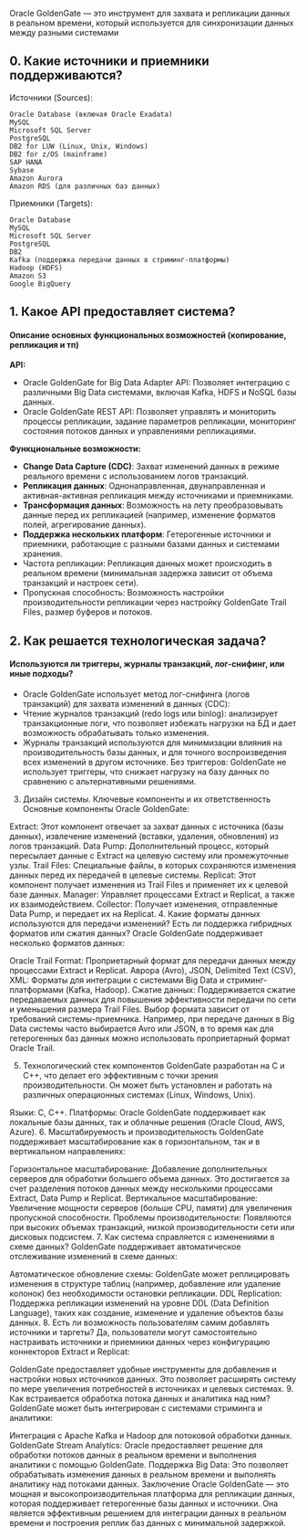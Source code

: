 Oracle GoldenGate — это инструмент для захвата и репликации данных в реальном времени, который используется для синхронизации данных между разными системами

## 0. Какие источники и приемники поддерживаются?
Источники (Sources):
```
Oracle Database (включая Oracle Exadata)
MySQL
Microsoft SQL Server
PostgreSQL
DB2 for LUW (Linux, Unix, Windows)
DB2 for z/OS (mainframe)
SAP HANA
Sybase
Amazon Aurora
Amazon RDS (для различных баз данных)
```

Приемники (Targets):
```
Oracle Database
MySQL
Microsoft SQL Server
PostgreSQL
DB2
Kafka (поддержка передачи данных в стриминг-платформы)
Hadoop (HDFS)
Amazon S3
Google BigQuery
```

## 1. Какое API предоставляет система?
#### Описание основных функциональных возможностей (копирование, репликация и тп)

**API:**

- Oracle GoldenGate for Big Data Adapter API: Позволяет интеграцию с различными Big Data системами, включая Kafka, HDFS и NoSQL базы данных.
- Oracle GoldenGate REST API: Позволяет управлять и мониторить процессы репликации, задание параметров репликации, мониторинг состояния потоков данных и управлениями репликациями.

**Функциональные возможности:**

- **Change Data Capture (CDC)**: Захват изменений данных в режиме реального времени с использованием логов транзакций.
- **Репликация данных**: Однонаправленная, двунаправленная и активная-активная репликация между источниками и приемниками.
- **Трансформация данных**: Возможность на лету преобразовывать данные перед их репликацией (например, изменение форматов полей, агрегирование данных).
- **Поддержка нескольких платформ**: Гетерогенные источники и приемники, работающие с разными базами данных и системами хранения.
- Частота репликации: Репликация данных может происходить в реальном времени (минимальная задержка зависит от объема транзакций и настроек сети).
- Пропускная способность: Возможность настройки производительности репликации через настройку GoldenGate Trail Files, размер буферов и потоков.

## 2. Как решается технологическая задача? 
#### Используются ли триггеры, журналы транзакций, лог-снифинг, или иные подходы?

- Oracle GoldenGate использует метод лог-снифинга (логов транзакций) для захвата изменений в данных (CDC):
- Чтение журналов транзакций (redo logs или binlog): анализирует транзакционные логи, что позволяет избежать нагрузки на БД и дает возможность обрабатывать только изменения.
- Журналы транзакций используются для минимизации влияния на производительность базы данных, и для точного воспроизведения всех изменений в другом источнике.
Без триггеров: GoldenGate не использует триггеры, что снижает нагрузку на базу данных по сравнению с альтернативными решениями.
3. Дизайн системы. Ключевые компоненты и их ответственность
Основные компоненты Oracle GoldenGate:

Extract: Этот компонент отвечает за захват данных с источника (базы данных), извлечение изменений (вставки, удаления, обновления) из логов транзакций.
Data Pump: Дополнительный процесс, который пересылает данные с Extract на целевую систему или промежуточные узлы.
Trail Files: Специальные файлы, в которых сохраняются изменения данных перед их передачей в целевые системы.
Replicat: Этот компонент получает изменения из Trail Files и применяет их к целевой базе данных.
Manager: Управляет процессами Extract и Replicat, а также их взаимодействием.
Collector: Получает изменения, отправленные Data Pump, и передает их на Replicat.
4. Какие форматы данных используются для передачи изменений? Есть ли поддержка гибридных форматов или сжатия данных?
Oracle GoldenGate поддерживает несколько форматов данных:

Oracle Trail Format: Проприетарный формат для передачи данных между процессами Extract и Replicat.
Аврора (Avro), JSON, Delimited Text (CSV), XML: Форматы для интеграции с системами Big Data и стриминг-платформами (Kafka, Hadoop).
Сжатие данных: Поддерживается сжатие передаваемых данных для повышения эффективности передачи по сети и уменьшения размера Trail Files.
Выбор формата зависит от требований системы-приемника. Например, при передаче данных в Big Data системы часто выбирается Avro или JSON, в то время как для гетерогенных баз данных можно использовать проприетарный формат Oracle Trail.

5. Технологический стек компонентов
GoldenGate разработан на C и C++, что делает его эффективным с точки зрения производительности. Он может быть установлен и работать на различных операционных системах (Linux, Windows, Unix).

Языки: C, C++.
Платформы: Oracle GoldenGate поддерживает как локальные базы данных, так и облачные решения (Oracle Cloud, AWS, Azure).
6. Масштабируемость и производительность
GoldenGate поддерживает масштабирование как в горизонтальном, так и в вертикальном направлениях:

Горизонтальное масштабирование: Добавление дополнительных серверов для обработки большего объема данных. Это достигается за счет разделения потоков данных между несколькими процессами Extract, Data Pump и Replicat.
Вертикальное масштабирование: Увеличение мощности серверов (больше CPU, памяти) для увеличения пропускной способности.
Проблемы производительности: Появляются при высоких объемах транзакций, низкой производительности сети или дисковых подсистем.
7. Как система справляется с изменениями в схеме данных?
GoldenGate поддерживает автоматическое отслеживание изменений в схеме данных:

Автоматическое обновление схемы: GoldenGate может реплицировать изменения в структуре таблиц (например, добавление или удаление колонок) без необходимости остановки репликации.
DDL Replication: Поддержка репликации изменений на уровне DDL (Data Definition Language), таких как создание, изменение и удаление объектов базы данных.
8. Есть ли возможность пользователям самим добавлять источники и таргеты?
Да, пользователи могут самостоятельно настраивать источники и приемники данных через конфигурацию коннекторов Extract и Replicat:

GoldenGate предоставляет удобные инструменты для добавления и настройки новых источников данных.
Это позволяет расширять систему по мере увеличения потребностей в источниках и целевых системах.
9. Как встраивается обработка потока данных и аналитика над ним?
GoldenGate может быть интегрирован с системами стриминга и аналитики:

Интеграция с Apache Kafka и Hadoop для потоковой обработки данных.
GoldenGate Stream Analytics: Oracle предоставляет решение для обработки потоков данных в реальном времени и выполнения аналитики с помощью GoldenGate.
Поддержка Big Data: Это позволяет обрабатывать изменения данных в реальном времени и выполнять аналитику над потоками данных.
Заключение
Oracle GoldenGate — это мощная и высокопроизводительная платформа для репликации данных, которая поддерживает гетерогенные базы данных и источники. Она является эффективным решением для интеграции данных в реальном времени и построения реплик баз данных с минимальной задержкой.
